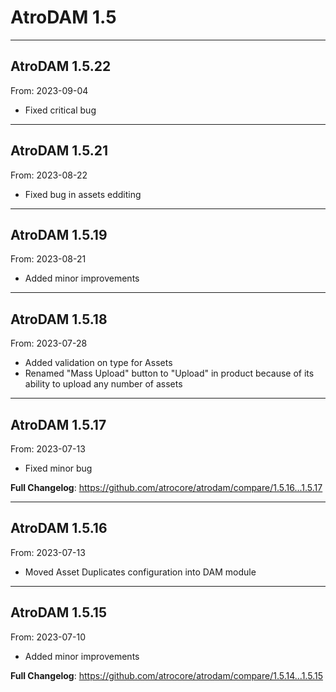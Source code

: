 # AtroDAM 1.5


---

## AtroDAM 1.5.22
From: 2023-09-04

* Fixed critical bug

---

## AtroDAM 1.5.21
From: 2023-08-22

* Fixed bug in assets edditing

---

## AtroDAM 1.5.19
From: 2023-08-21

* Added minor improvements

---

## AtroDAM 1.5.18
From: 2023-07-28

* Added validation on type for Assets
* Renamed "Mass Upload" button to "Upload" in product because of its ability to upload any number of assets

---

## AtroDAM 1.5.17
From: 2023-07-13

* Fixed minor bug

**Full Changelog**: https://github.com/atrocore/atrodam/compare/1.5.16...1.5.17

---

## AtroDAM 1.5.16
From: 2023-07-13

* Moved Asset Duplicates configuration into DAM module

---

## AtroDAM 1.5.15
From: 2023-07-10

* Added minor improvements

**Full Changelog**: https://github.com/atrocore/atrodam/compare/1.5.14...1.5.15